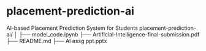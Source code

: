 # placement-prediction-ai
AI-based Placement Prediction System for Students
placement-prediction-ai/
│
├── model_code.ipynb
├── Artificial-Intelligence-final-submission.pdf
├── README.md
├── AI assg ppt.pptx
